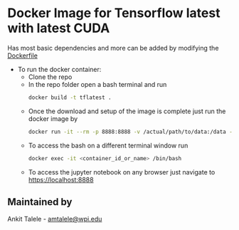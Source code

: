 # Docker Image for Tensorflow latest with latest CUDA 
Has most basic dependencies and more can be added by modifying the [Dockerfile](Dockerfile)

- To run the docker container:
	- Clone the repo
  - In the repo folder open a bash terminal and run
    ```bash
    docker build -t tflatest .
    ```
  - Once the download and setup of the image is complete just run the docker image by
    ```bash
    docker run -it --rm -p 8888:8888 -v /actual/path/to/data:/data --name name_of_the_container -e DISPLAY=$DISPLAY -v /tmp/.X11-unix:/tmp/.X11-unix tflatest
    ```
  - To access the bash on a different terminal window run
    ```bash
    docker exec -it <container_id_or_name> /bin/bash
    ```
  - To access the jupyter notebook on any browser just navigate to
    [https://localhost:8888](https://localhost:8888)
    

## Maintained by
Ankit Talele - amtalele@wpi.edu
